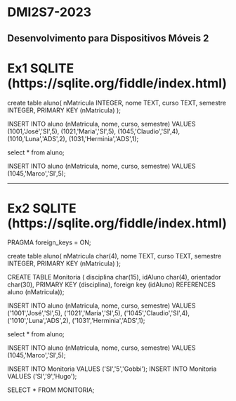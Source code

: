 # DMI2S7-2023
Desenvolvimento para Dispositivos Móveis 2
--------------------------------------------------------------------
<h1>Ex1 SQLITE (https://sqlite.org/fiddle/index.html)</h1>
create table aluno(
nMatricula INTEGER,
nome TEXT,
curso TEXT,
semestre INTEGER,
PRIMARY KEY (nMatricula)
);

INSERT INTO aluno (nMatricula, nome, curso, semestre)
VALUES
(1001,'José','SI',5),
(1021,'Maria','SI',5),
(1045,'Claudio','SI',4),
(1010,'Luna','ADS',2),
(1031,'Herminia','ADS',1);

select * from aluno;

INSERT INTO aluno (nMatricula, nome, curso, semestre)
VALUES
(1045,'Marco','SI',5);
<hr>
<h1>Ex2 SQLITE (https://sqlite.org/fiddle/index.html)</h1>
PRAGMA foreign_keys = ON;

create table aluno(
nMatricula char(4),
nome TEXT,
curso TEXT,
semestre INTEGER,
PRIMARY KEY (nMatricula)
);

CREATE TABLE Monitoria (
disciplina char(15),
idAluno char(4), 
orientador char(30),
PRIMARY KEY (disciplina),
foreign key (idAluno) REFERENCES aluno (nMatricula));

INSERT INTO aluno (nMatricula, nome, curso, semestre)
VALUES
('1001','José','SI',5),
('1021','Maria','SI',5),
('1045','Claudio','SI',4),
('1010','Luna','ADS',2),
('1031','Herminia','ADS',1);

select * from aluno;

INSERT INTO aluno (nMatricula, nome, curso, semestre)
VALUES
(1045,'Marco','SI',5);

INSERT INTO Monitoria VALUES
('SI','5','Gobbi');
INSERT INTO Monitoria VALUES
('SI','9','Hugo');

SELECT * FROM MONITORIA;
